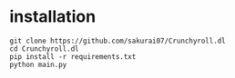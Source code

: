 
# installation
```
git clone https://github.com/sakurai07/Crunchyroll.dl
cd Crunchyroll.dl
pip install -r requirements.txt
python main.py
```
